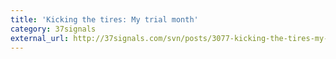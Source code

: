 ```yaml
---
title: 'Kicking the tires: My trial month'
category: 37signals
external_url: http://37signals.com/svn/posts/3077-kicking-the-tires-my-trial-month
---
```



